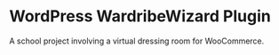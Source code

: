 # WordPress WardribeWizard Plugin

A school project involving a virtual dressing room for WooCommerce.

